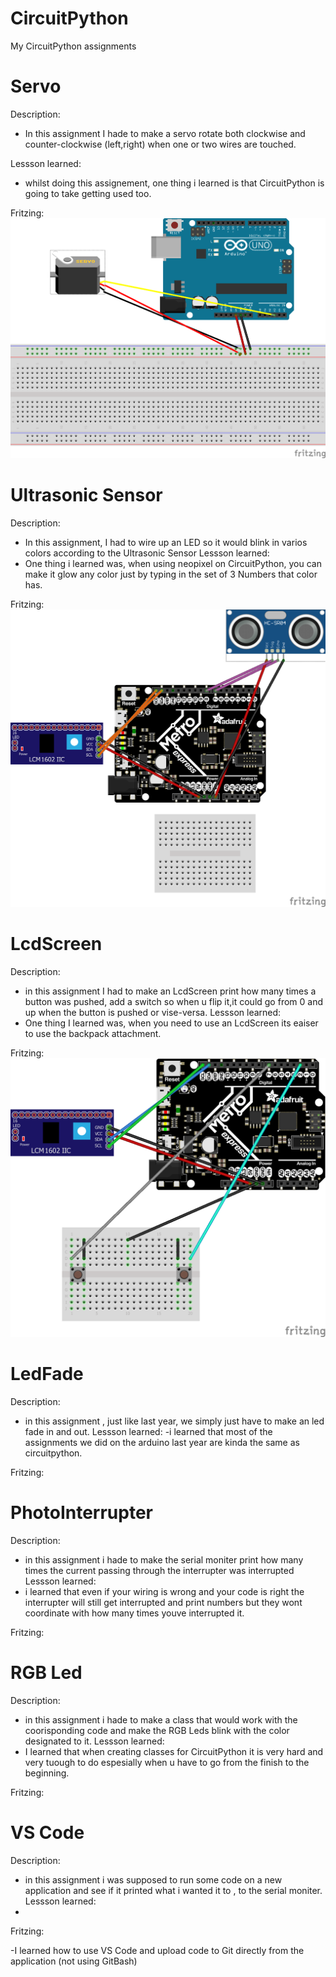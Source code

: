 # CircuitPython
My CircuitPython assignments

# Servo
Description:
- In this assignment I hade to make a servo rotate both clockwise and counter-clockwise (left,right) when one or two wires are touched.

Lessson learned:
- whilst doing this assignement, one thing i learned is that CircuitPython is going to take getting used too.

Fritzing:
![GitHub Servo](Media/Servo.png)


# Ultrasonic Sensor
Description:
- In this assignment, I had to wire up an LED so it would blink in varios colors according to the Ultrasonic Sensor
Lessson learned:
- One thing i learned was, when using neopixel on CircuitPython, you can make it glow any color just by typing in the set of 3 Numbers that color has.

Fritzing:
![GitHub Hcsr04](Media/Hcsr04.png)





# LcdScreen
Description:
- in this assignment I had to make an LcdScreen print how many times a button was pushed, add a switch so when u flip it,it could go from 0 and up when the button is pushed or vise-versa.
Lessson learned:
- One thing I learned was, when you need to use an LcdScreen its eaiser to use the backpack attachment.

Fritzing:
![GitHub LcdScreen](Media/LcdScreen.png)


# LedFade
Description:
- in this assignment , just like last year, we simply just have to make an led fade in and out.
Lessson learned:
-i learned that most of the assignments we did on the arduino last year are kinda the same as circuitpython.

Fritzing:

# PhotoInterrupter
Description:
- in this assignment i hade to make the serial moniter print how many times the current passing through the interrupter was interrupted
Lessson learned:
- i learned that even if your wiring is wrong and your code is right the interrupter will still get interrupted and print numbers but they wont coordinate with how many times youve interrupted it.

Fritzing:
# RGB Led
Description:
- in this assignment i hade to make a class that would work with the coorisponding code and make the RGB Leds blink with the color designated to it.
Lessson learned:
- I learned that when creating classes for CircuitPython it is very hard and very tuough to do espesially when u have to go from the finish to the beginning.

Fritzing:



# VS Code
Description:
-  in this assignment i was supposed to run some code on a new application and see if it printed what i wanted it to , to the serial moniter.
Lessson learned:
-

Fritzing:

-I learned how to use VS Code and upload code to Git directly from the application (not using GitBash)
